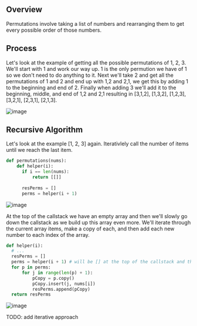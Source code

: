## Overview
Permutations involve taking a list of numbers and rearranging them to get every possible order of those numbers.

## Process
Let's look at the example of getting all the possible permutations of 1, 2, 3.  We'll start with 1 and work our way up.  1 is the only permution we have of 1 so we don't need to do anything to it.  Next we'll take 2 and get all the permutations of 1 and 2 and end up with 1,2 and 2,1, we get this by adding 1 to the beginning and end of 2.  Finally when adding 3 we'll add it to the beginning, middle, and end of 1,2 and 2,1 resulting in [3,1,2],
[1,3,2], [1,2,3], [3,2,1], [2,3,1], [2,1,3].

![image](https://github.com/mlizchap/DataStructureNotes/assets/40478204/c84ed112-6730-4eb7-8297-35ca189c8c49)


## Recursive Algorithm
Let's look at the example [1, 2, 3] again.  Iterativlely call the number of items until we reach the last item.  

```python
def permutations(nums):
    def helper(i):   
      if i == len(nums):
          return [[]]
      
      resPerms = []
      perms = helper(i + 1)
```

![image](https://github.com/mlizchap/DataStructureNotes/assets/40478204/cfe9d307-9ce2-43be-9963-c32dc05ec2bc)



At the top of the callstack we have an empty array and then we'll slowly go down the callstack as we build up this array even more. We'll iterate through the current array items, make a copy of each, and then add each new number to each index of the array.  
```python
def helper(i):   
  # ...
  resPerms = []
  perms = helper(i + 1) # will be [] at the top of the callstack and then build out as we go down 
  for p in perms:
      for j in range(len(p) + 1):
          pCopy = p.copy()
          pCopy.insert(j, nums[i])
          resPerms.append(pCopy)
  return resPerms
```

![image](https://github.com/mlizchap/DataStructureNotes/assets/40478204/4fcdeb55-0a02-4430-b434-b3b27e533ce9)

TODO: add iterative approach

